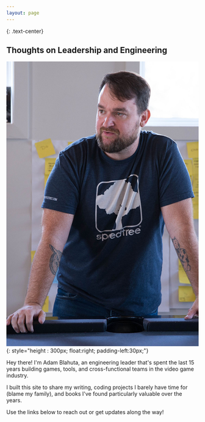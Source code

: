 ```yaml
---
layout: page
---
```


{: .text-center}
## Thoughts on Leadership and Engineering


![image](/assets/img/BlogPhoto.png){: style="height : 300px; float:right; padding-left:30px;"}

Hey there! I'm Adam Blahuta, an engineering leader that's spent the last 15 years building games, tools, and cross-functional teams in the video game industry.

I built this site to share my writing, coding projects I barely have time for (blame my family), and books I've found particularly valuable over the years.

Use the links below to reach out or get updates along the way!


